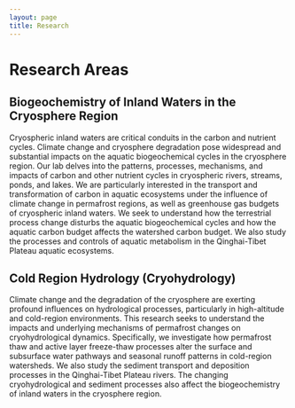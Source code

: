 ```yaml
---
layout: page
title: Research
---
```

# Research Areas

## Biogeochemistry of Inland Waters in the Cryosphere Region

Cryospheric inland waters are critical conduits in the carbon and nutrient cycles. Climate change and cryosphere degradation pose widespread and substantial impacts on the aquatic biogeochemical cycles in the cryosphere region. Our lab delves into the patterns, processes, mechanisms, and impacts of carbon and other nutrient cycles in cryospheric rivers, streams, ponds, and lakes. We are particularly interested in the transport and transformation of carbon in aquatic ecosystems under the influence of climate change in permafrost regions, as well as greenhouse gas budgets of cryospheric inland waters. We seek to understand how the terrestrial process change disturbs the aquatic biogeochemical cycles and how the aquatic carbon budget affects the watershed carbon budget. We also study the processes and controls of aquatic metabolism in the Qinghai-Tibet Plateau aquatic ecosystems.
 
## Cold Region Hydrology (Cryohydrology)

Climate change and the degradation of the cryosphere are exerting profound influences on hydrological processes, particularly in high-altitude and cold-region environments. This research seeks to understand the impacts and underlying mechanisms of permafrost changes on cryohydrological dynamics. Specifically, we investigate how permafrost thaw and active layer freeze-thaw processes alter the surface and subsurface water pathways and seasonal runoff patterns in cold-region watersheds. We also study the sediment transport and deposition processes in the Qinghai-Tibet Plateau rivers. The changing cryohydrological and sediment processes also affect the biogeochemistry of inland waters in the cryosphere region.
